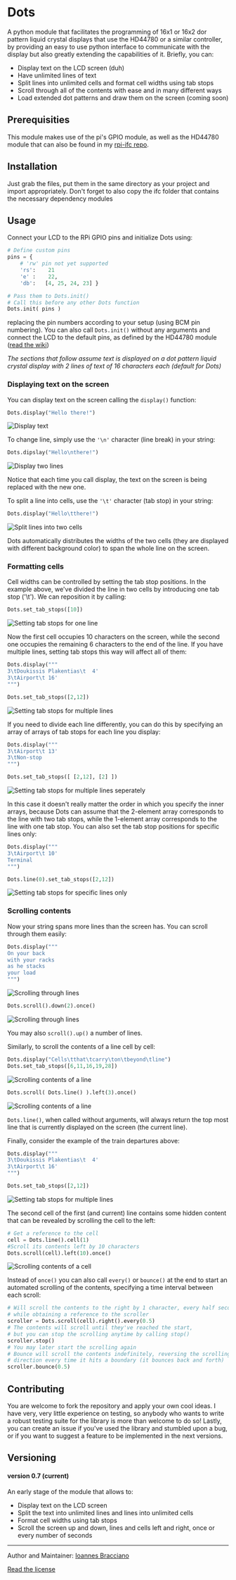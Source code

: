 # Dots
A python module that facilitates the programming of 16x1 or 16x2 dor pattern
liquid crystal displays that use the HD44780 or a similar controller, by
providing an easy to use python interface to communicate with the display but
also greatly extending the capabilities of it. Briefly, you can:
* Display text on the LCD screen (duh)
* Have unlimited lines of text
* Split lines into unlimited cells and format cell widths using tab stops
* Scroll through all of the contents with ease and in many different ways
* Load extended dot patterns and draw them on the screen (coming soon)

## Prerequisities
This module makes use of the pi's GPIO module, as well as the HD44780 module
that can also be found in my [rpi-ifc repo](https://github.com/IoannesBracciano/rpi-ifc).

## Installation
Just grab the files, put them in the same directory as your project and import
appropriately. Don't forget to also copy the ifc folder that contains the
necessary dependency modules

## Usage
Connect your LCD to the RPi GPIO pins and initialize Dots using:
```python
# Define custom pins
pins = {
    # 'rw' pin not yet supported
    'rs':    21
    'e' :    22,
    'db':   [4, 25, 24, 23] }

# Pass them to Dots.init()
# Call this before any other Dots function
Dots.init( pins )
```
replacing the pin numbers according to your setup (using BCM pin numbering).
You can also call `Dots.init()` without any arguments and connect the LCD to the
default pins, as defined by the HD44780  module ([read the wiki]())

*The sections that follow assume text is displayed on a dot pattern liquid
crystal display with 2 lines of text of 16 characters each (default for Dots)*

### Displaying text on the screen
You can display text on the screen calling the `display()` function:

```python
Dots.display("Hello there!")
```
![Display text](img/lcd_1.jpg)

To change line, simply use the `'\n'` character (line break) in your string:

```python
Dots.dipslay("Hello\nthere!")
```
![Display two lines](img/lcd_2.jpg)

Notice that each time you call display, the text on the screen is being
replaced with the new one.

To split a line into cells, use the `'\t'` character (tab stop) in your string:

```python
Dots.display("Hello\tthere!")
```
![Split lines into two cells](img/lcd_3.jpg)

Dots automatically distributes the widths of the two cells (they are displayed
with different background color) to span the whole line on the screen.

### Formatting cells
Cell widths can be controlled by setting the tab stop positions. In the example
above, we've divided the line in two cells by introducing one tab stop ('\t').
We can reposition it by calling:

```python
Dots.set_tab_stops([10])
```
![Setting tab stops for one line](img/lcd_4.jpg)

Now the first cell occupies 10 characters on the screen, while the second one
occupies the remaining 6 characters to the end of the line. If you have multiple
lines, setting tab stops this way will affect all of them:

```python
Dots.display("""
3\tDoukissis Plakentias\t  4'
3\tAirport\t 16'
""")

Dots.set_tab_stops([2,12])
```
![Setting tab stops for multiple lines](img/lcd_5.jpg)

If you need to divide each line differently, you can do this by specifying an
array of arrays of tab stops for each line you display:

```python
Dots.display("""
3\tAirport\t 13'
3\tNon-stop
""")

Dots.set_tab_stops([ [2,12], [2] ])
```
![Setting tab stops for multiple  lines seperately](img/lcd_6.jpg)

In this case it doesn't really matter the order in which you specify the inner
arrays, because Dots can assume that the 2-element array corresponds to the
line with two tab stops, while the 1-element array corresponds to the line with
one tab stop. You can also set the tab stop positions for specific lines only:

```python
Dots.display("""
3\tAirport\t 10'
Terminal
""")

Dots.line(0).set_tab_stops([2,12])
```
![Setting tab stops for specific lines only](img/lcd_7.jpg)

### Scrolling contents
Now your string spans more lines than the screen has. You can scroll through
them easily:

```python
Dots.display("""
On your back
with your racks
as he stacks
your load
""")
```
![Scrolling through lines](img/lcd_8.jpg)
```python
Dots.scroll().down(2).once()
```
![Scrolling through lines](img/lcd_9.jpg)

You may also `scroll().up()` a number of lines.

Similarly, to scroll the contents of a line cell by cell:

```python
Dots.display("Cells\tthat\tcarry\ton\tbeyond\tline")
Dots.set_tab_stops([6,11,16,19,28])
```
![Scrolling contents of a line](img/lcd_10.jpg)

```python
Dots.scroll( Dots.line() ).left(3).once()
```
![Scrolling contents of a line](img/lcd_11.jpg)

`Dots.line()`, when called without arguments, will always return the top most
line that is currently displayed on the screen (the current line).

Finally, consider the example of the train departures above:

```python
Dots.display("""
3\tDoukissis Plakentias\t  4'
3\tAirport\t 16'
""")

Dots.set_tab_stops([2,12])
```
![Setting tab stops for multiple lines](img/lcd_5.jpg)

The second cell of the first (and current) line contains some hidden content
that can be revealed by scrolling the cell to the left:

```python
# Get a reference to the cell
cell = Dots.line().cell(1)
#Scroll its contents left by 10 characters
Dots.scroll(cell).left(10).once()
```
![Scrolling contents of a cell](img/lcd_12.jpg)

Instead of `once()` you can also call `every()` or `bounce()` at the end to
start an automated scrolling of the contents, specifying a time interval between
each scroll:

```python
# Will scroll the contents to the right by 1 character, every half second
# while obtaining a reference to the scroller
scroller = Dots.scroll(cell).right().every(0.5)
# The contents will scroll until they've reached the start,
# but you can stop the scrolling anytime by calling stop()
scroller.stop()
# You may later start the scrolling again
# Bounce will scroll the contents indefinitely, reversing the scrolling
# direction every time it hits a boundary (it bounces back and forth)
scroller.bounce(0.5)
```

## Contributing
You are welcome to fork the repository and apply your own cool ideas. I have
very, very little experience on testing, so anybody who wants to write a
robust testing suite for the library is more than welcome to do so! Lastly,
you can create an issue if you've used the library and stumbled upon a bug, or
if you want to suggest a feature to be implemented in the next versions.

## Versioning
#### version 0.7 (**current**)
An early stage of the module that allows to:
* Display text on the LCD screen
* Split the text into unlimited lines and lines into unlimited cells
* Format cell widths using tab stops
* Scroll the screen up and down, lines and cells left and right, once or
  every number of seconds

---

Author and Maintainer: [Ioannes Bracciano](mailto:john.bracciano@hotmail.gr)

[Read the license](LICENSE)


